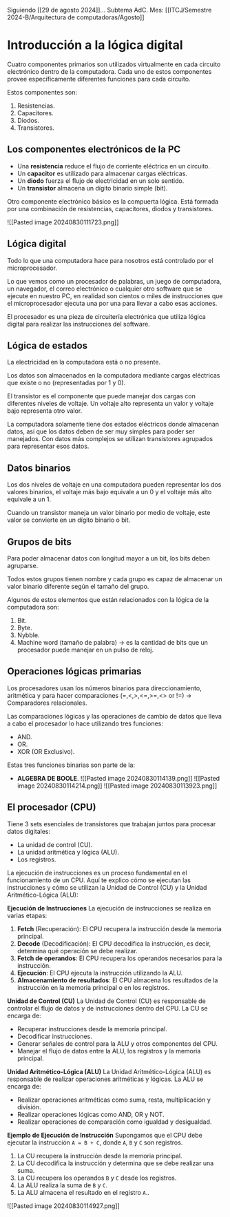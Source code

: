 Siguiendo [[29 de agosto 2024]]... 
Subtema AdC.
Mes: [[ITCJ/Semestre 2024-B/Arquitectura de computadoras/Agosto]]
# Introducción a la lógica digital
Cuatro componentes primarios son utilizados virtualmente en cada circuito electrónico dentro de la computadora. Cada uno de estos componentes provee específicamente diferentes funciones para cada circuito.

Estos componentes son:
1. Resistencias.
2. Capacitores.
3. Diodos.
4. Transistores.

## Los componentes electrónicos de la PC
- Una **resistencia** reduce el flujo de corriente eléctrica en un circuito.
- Un **capacitor** es utilizado para almacenar cargas eléctricas.
- Un **diodo** fuerza el flujo de electricidad en un solo sentido.
- Un **transistor** almacena un dígito binario simple (bit).

Otro componente electrónico básico es la compuerta lógica. Está formada por una combinación de resistencias, capacitores, diodos y transistores.

![[Pasted image 20240830111723.png]]

## Lógica digital
Todo lo que una computadora hace para nosotros está controlado por el microprocesador. 

Lo que vemos como un procesador de palabras, un juego de computadora, un navegador, el correo electrónico o cualquier otro software que se ejecute en nuestro PC, en realidad son cientos o miles de instrucciones que el microprocesador ejecuta una por una para llevar a cabo esas acciones.

El procesador es una pieza de circuitería electrónica que utiliza lógica digital para realizar las instrucciones del software.

## Lógica de estados
La electricidad en la computadora está o no presente.

Los datos son almacenados en la computadora mediante cargas eléctricas que existe o no (representadas por 1 y 0).

El transistor es el componente que puede manejar dos cargas con diferentes niveles de voltaje. Un voltaje alto representa un valor y voltaje bajo representa otro valor.

La computadora solamente tiene dos estados eléctricos donde almacenan datos, así que los datos deben de ser muy simples para poder ser manejados. Con datos más complejos se utilizan transistores agrupados para representar esos datos.

## Datos binarios
Los dos niveles de voltaje en una computadora pueden representar los dos valores binarios, el voltaje más bajo equivale a un 0 y el voltaje más alto equivale a un 1.

Cuando un transistor maneja un valor binario por medio de voltaje, este valor se convierte en un dígito binario o bit.

## Grupos de bits
Para poder almacenar datos con longitud mayor a un bit, los bits deben agruparse.

Todos estos grupos tienen nombre y cada grupo es capaz de almacenar un valor binario diferente según el tamaño del grupo.

Algunos de estos elementos que están relacionados con la lógica de la computadora son:
1. Bit.
2. Byte.
3. Nybble.
4. Machine word (tamaño de palabra) -> es la cantidad de bits que un procesador puede manejar en un pulso de reloj.

## Operaciones lógicas primarias
Los procesadores usan los números binarios para direccionamiento, aritmética y para hacer comparaciones (=,<,>,<=,>=,<> or !=) -> Comparadores relacionales.

Las comparaciones lógicas y las operaciones de cambio de datos que lleva a cabo el procesador lo hace utilizando tres funciones:
- AND.
- OR.
- XOR (OR Exclusivo).

Estas tres funciones binarias son parte de la:
- **ALGEBRA DE BOOLE**.
![[Pasted image 20240830114139.png]]
![[Pasted image 20240830114214.png]]
![[Pasted image 20240830113923.png]]

## El procesador (CPU)
Tiene 3 sets esenciales de transistores que trabajan juntos para procesar datos digitales:
- La unidad de control (CU).
- La unidad aritmética y lógica (ALU).
- Los registros.

 La ejecución de instrucciones es un proceso fundamental en el funcionamiento de un CPU. Aquí te explico cómo se ejecutan las instrucciones y cómo se utilizan la Unidad de Control (CU) y la Unidad Aritmético-Lógica (ALU):

**Ejecución de Instrucciones**
La ejecución de instrucciones se realiza en varias etapas:

1. **Fetch** (Recuperación): El CPU recupera la instrucción desde la memoria principal.
2. **Decode** (Decodificación): El CPU decodifica la instrucción, es decir, determina qué operación se debe realizar.
3. **Fetch de operandos**: El CPU recupera los operandos necesarios para la instrucción.
4. **Ejecución**: El CPU ejecuta la instrucción utilizando la ALU.
5. **Almacenamiento de resultados**: El CPU almacena los resultados de la instrucción en la memoria principal o en los registros.

**Unidad de Control (CU)**
La Unidad de Control (CU) es responsable de controlar el flujo de datos y de instrucciones dentro del CPU. La CU se encarga de:

- Recuperar instrucciones desde la memoria principal.
- Decodificar instrucciones.
- Generar señales de control para la ALU y otros componentes del CPU.
- Manejar el flujo de datos entre la ALU, los registros y la memoria principal.

**Unidad Aritmético-Lógica (ALU)**
La Unidad Aritmético-Lógica (ALU) es responsable de realizar operaciones aritméticas y lógicas. La ALU se encarga de:

- Realizar operaciones aritméticas como suma, resta, multiplicación y división.
- Realizar operaciones lógicas como AND, OR y NOT.
- Realizar operaciones de comparación como igualdad y desigualdad.

**Ejemplo de Ejecución de Instrucción**
Supongamos que el CPU debe ejecutar la instrucción `A = B + C`, donde `A`, `B` y `C` son registros.

1. La CU recupera la instrucción desde la memoria principal.
2. La CU decodifica la instrucción y determina que se debe realizar una suma.
3. La CU recupera los operandos `B` y `C` desde los registros.
4. La ALU realiza la suma de `B` y `C`.
5. La ALU almacena el resultado en el registro `A`..

![[Pasted image 20240830114927.png]]

